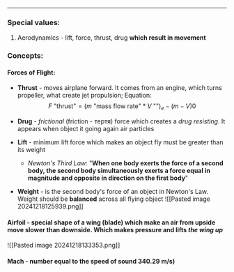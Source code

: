 ***
### Special values:
1. Aerodynamics - lift, force, thrust, drug **which result in movement**  

### Concepts:

#### Forces of Flight:
- **Thrust** - moves airplane forward. It comes from an engine, which turns propeller, what create jet propulsion; Equation: $$F\text{ "thrust"} = (m \text{ "mass flow rate"} * V \text{ ""})_e  -  (m - V)0$$ 

- **Drug** - *frictional* (friction - тертя) force which creates a *drug resisting*. It appears when object it going again air particles

- **Lift** - minimum lift force which makes an object fly must be greater than its weight
	- *Newton's Third Law*: "**When one body exerts the force of a second body, the second body simultaneously exerts a force equal in magnitude and opposite in direction on the first body**"

- **Weight** - is the second body's force of an object in Newton's Law. Weight should be **balanced** across all flying object 
![[Pasted image 20241218125939.png]]

#### Airfoil - special shape of a wing (blade) which make an air from upside move slower than downside. Which makes pressure and lifts *the wing* *up*
![[Pasted image 20241218133353.png]]

#### Mach - number equal to the speed of sound 340.29 m/s)